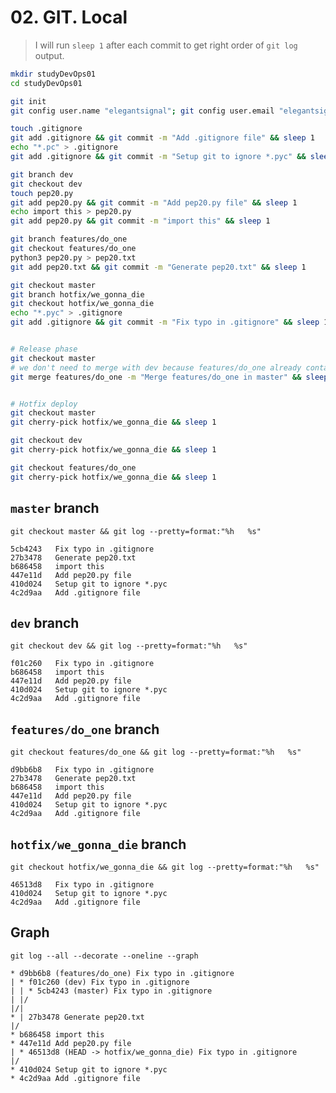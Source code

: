 # 02. GIT. Local

> I will run `sleep 1` after each commit to get right order of `git log` output.

```bash
mkdir studyDevOps01
cd studyDevOps01

git init
git config user.name "elegantsignal"; git config user.email "elegantsignal@gmail.com"

touch .gitignore
git add .gitignore && git commit -m "Add .gitignore file" && sleep 1
echo "*.pc" > .gitignore
git add .gitignore && git commit -m "Setup git to ignore *.pyc" && sleep 1

git branch dev
git checkout dev
touch pep20.py
git add pep20.py && git commit -m "Add pep20.py file" && sleep 1
echo import this > pep20.py
git add pep20.py && git commit -m "import this" && sleep 1

git branch features/do_one
git checkout features/do_one
python3 pep20.py > pep20.txt
git add pep20.txt && git commit -m "Generate pep20.txt" && sleep 1

git checkout master
git branch hotfix/we_gonna_die
git checkout hotfix/we_gonna_die
echo "*.pyc" > .gitignore
git add .gitignore && git commit -m "Fix typo in .gitignore" && sleep 1


# Release phase
git checkout master
# we don't need to merge with dev because features/do_one already contains dev branch
git merge features/do_one -m "Merge features/do_one in master" && sleep 1


# Hotfix deploy
git checkout master
git cherry-pick hotfix/we_gonna_die && sleep 1

git checkout dev
git cherry-pick hotfix/we_gonna_die && sleep 1

git checkout features/do_one
git cherry-pick hotfix/we_gonna_die && sleep 1

```

## `master` branch

`git checkout master && git log --pretty=format:"%h   %s"`

```
5cb4243   Fix typo in .gitignore
27b3478   Generate pep20.txt
b686458   import this
447e11d   Add pep20.py file
410d024   Setup git to ignore *.pyc
4c2d9aa   Add .gitignore file
```

## `dev` branch

`git checkout dev && git log --pretty=format:"%h   %s"`

```
f01c260   Fix typo in .gitignore
b686458   import this
447e11d   Add pep20.py file
410d024   Setup git to ignore *.pyc
4c2d9aa   Add .gitignore file
```

## `features/do_one` branch

`git checkout features/do_one && git log --pretty=format:"%h   %s"`

```
d9bb6b8   Fix typo in .gitignore
27b3478   Generate pep20.txt
b686458   import this
447e11d   Add pep20.py file
410d024   Setup git to ignore *.pyc
4c2d9aa   Add .gitignore file
```

## `hotfix/we_gonna_die` branch

`git checkout hotfix/we_gonna_die && git log --pretty=format:"%h   %s"`

```
46513d8   Fix typo in .gitignore
410d024   Setup git to ignore *.pyc
4c2d9aa   Add .gitignore file
```

## Graph

`git log --all --decorate --oneline --graph`

```
* d9bb6b8 (features/do_one) Fix typo in .gitignore
| * f01c260 (dev) Fix typo in .gitignore
| | * 5cb4243 (master) Fix typo in .gitignore
| |/  
|/|
* | 27b3478 Generate pep20.txt
|/  
* b686458 import this
* 447e11d Add pep20.py file
| * 46513d8 (HEAD -> hotfix/we_gonna_die) Fix typo in .gitignore
|/  
* 410d024 Setup git to ignore *.pyc
* 4c2d9aa Add .gitignore file
```
